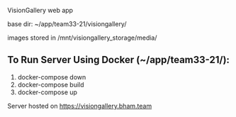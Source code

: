 VisionGallery web app

base dir: ~/app/team33-21/visiongallery/

images stored in /mnt/visiongallery_storage/media/

To Run Server Using Docker (~/app/team33-21/):
--------------------------------------
1. docker-compose down
2. docker-compose build
3. docker-compose up

Server hosted on https://visiongallery.bham.team
